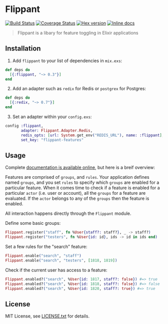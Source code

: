 # Flippant

[![Build Status](https://travis-ci.org/sorentwo/flippant.svg?branch=master)](https://travis-ci.org/sorentwo/flippant)
[![Coverage Status](https://coveralls.io/repos/github/sorentwo/flippant/badge.svg?branch=master)](https://coveralls.io/github/sorentwo/flippant?branch=master)
[![Hex version](https://img.shields.io/hexpm/v/flippant.svg "Hex version")](https://hex.pm/packages/flippant)
[![Inline docs](https://inch-ci.org/github/sorentwo/flippant.svg)](https://inch-ci.org/github/sorentwo/flippant)

> Flippant is a libary for feature toggling in Elixir applications

## Installation

1. Add `flippant` to your list of dependencies in `mix.exs`:

  ```elixir
  def deps do
    [{:flippant, "~> 0.3"}]
  end
  ```

2. Add an adapter such as `redix` for Redis or `postgrex` for Postgres:

  ```elixir
  def deps do
    [{:redix, "~> 0.7"}]
  end
  ```

3. Set an adapter within your `config.exs`:

  ```elixir
  config :flippant,
         adapter: Flippant.Adapter.Redis,
         redis_opts: [url: System.get_env("REDIS_URL"), name: :flippant],
         set_key: "flippant-features"
  ```

## Usage

Complete [documentation is available online](https://hexdocs.pm/flippant), but
here is a breif overview:

Features are comprised of `groups`, and `rules`. Your application defines named
`groups`, and you set `rules` to specify which `groups` are enabled for a
particular feature. When it comes time to check if a feature is enabled for a
particular `actor` (i.e. user or account), all the `groups` for a feature are
evaluated. If the `actor` belongs to any of the `groups` then the feature is
enabled.

All interaction happens directly through the `Flippant` module.

Define some basic groups:

```elixir
Flippant.register("staff", fn %User{staff?: staff?}, _ -> staff?)
Flippant.register("testers", fn %User{id: id}, ids -> id in ids end)
```

Set a few rules for the "search" feature:

```elixir
Flippant.enable("search", "staff")
Flippant.enable("search", "testers", [1818, 1819])
```

Check if the current user has access to a feature:

```elixir
Flippant.enabled?("search", %User{id: 1817, staff?: false}) #=> true
Flippant.enabled?("search", %User{id: 1818, staff?: false}) #=> false
Flippant.enabled?("search", %User{id: 1820, staff?: true}) #=> true
```

## License

MIT License, see [LICENSE.txt](LICENSE.txt) for details.

